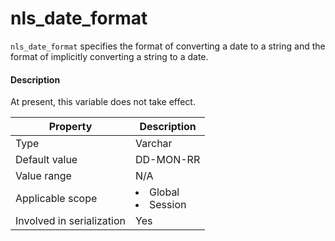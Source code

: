# nls_date_format

`nls_date_format` specifies the format of converting a date to a string and the format of implicitly converting a string to a date.

<main id="notice" type='explain'>
    <h4>Description</h4>
    <p>At present, this variable does not take effect. </p>
  </main>

| **Property** | **Description** |
|---------|------------------------------------------------------------------------------------------------------------|
| Type | Varchar |
| Default value | DD-MON-RR |
| Value range | N/A |
| Applicable scope | <li> Global   <li> Session |
| Involved in serialization | Yes |
